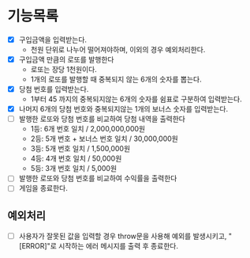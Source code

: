 # 기능목록
- [x] 구입금액을 입력받는다.
  - 천원 단위로 나누어 떨어져야하며, 이외의 경우 예외처리한다.
- [x] 구입금액 만큼의 로또를 발행한다
  - 로또는 장당 1천원이다.
  - 1개의 로또를 발행할 때 중복되지 않는 6개의 숫자를 뽑는다.
- [x] 당첨 번호를 입력받는다.
  - 1부터 45 까지의 중복되지않는 6개의 숫자를 쉼표로 구분하여 입력받는다.
- [x] 나머지 6개의 당첨 번호와 중복되지않는 1개의 보너스 숫자를 입력받는다.
- [ ] 발행한 로또와 당첨 번호를 비교하여 당첨 내역을 출력한다
  - 1등: 6개 번호 일치 / 2,000,000,000원
  - 2등: 5개 번호 + 보너스 번호 일치 / 30,000,000원
  - 3등: 5개 번호 일치 / 1,500,000원
  - 4등: 4개 번호 일치 / 50,000원
  - 5등: 3개 번호 일치 / 5,000원
- [ ] 발행한 로또와 당첨 번호를 비교하여 수익률을 출력한다
- [ ] 게임을 종료한다.

## 예외처리
- [ ] 사용자가 잘못된 값을 입력할 경우 throw문을 사용해 예외를 발생시키고, "[ERROR]"로 시작하는 에러 메시지를 출력 후 종료한다.